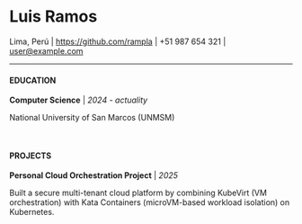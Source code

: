 # Luis Ramos
Lima, Perú   |   https://github.com/rampla   |   +51 987 654 321   |   user@example.com

---

#### EDUCATION
**Computer Science** | *2024 - actuality*

National University of San Marcos (UNMSM)

<br>

#### PROJECTS
**Personal Cloud Orchestration Project** | *2025*

Built a secure multi-tenant cloud platform by combining KubeVirt (VM orchestration) with Kata Containers (microVM-based workload isolation) on Kubernetes.
